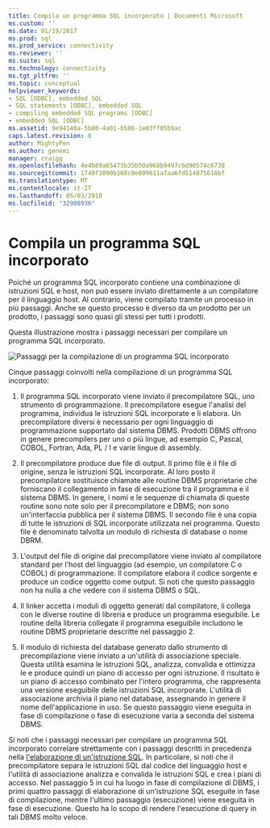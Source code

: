 ```yaml
---
title: Compila un programma SQL incorporato | Documenti Microsoft
ms.custom: ''
ms.date: 01/19/2017
ms.prod: sql
ms.prod_service: connectivity
ms.reviewer: ''
ms.suite: sql
ms.technology: connectivity
ms.tgt_pltfrm: ''
ms.topic: conceptual
helpviewer_keywords:
- SQL [ODBC], embedded SQL
- SQL statements [ODBC], embedded SQL
- compiling embedded SQL programs [ODBC]
- embedded SQL [ODBC]
ms.assetid: 9e94146a-5b80-4a01-b586-1e03ff05b9ac
caps.latest.revision: 8
author: MightyPen
ms.author: genemi
manager: craigg
ms.openlocfilehash: 4e4b89a65475b35b50a968b9497c6d90574c6738
ms.sourcegitcommit: 1740f3090b168c0e809611a7aa6fd514075616bf
ms.translationtype: MT
ms.contentlocale: it-IT
ms.lasthandoff: 05/03/2018
ms.locfileid: "32908936"
---
```

# <a name="compiling-an-embedded-sql-program"></a>Compila un programma SQL incorporato
Poiché un programma SQL incorporato contiene una combinazione di istruzioni SQL e host, non può essere inviato direttamente a un compilatore per il linguaggio host. Al contrario, viene compilato tramite un processo in più passaggi. Anche se questo processo è diverso da un prodotto per un prodotto, i passaggi sono quasi gli stessi per tutti i prodotti.  
  
 Questa illustrazione mostra i passaggi necessari per compilare un programma SQL incorporato.  
  
 ![Passaggi per la compilazione di un programma SQL incorporato](../../odbc/reference/media/pr02.gif "pr02")  
  
 Cinque passaggi coinvolti nella compilazione di un programma SQL incorporato:  
  
1.  Il programma SQL incorporato viene inviato il precompilatore SQL, uno strumento di programmazione. Il precompilatore esegue l'analisi del programma, individua le istruzioni SQL incorporate e li elabora. Un precompilatore diversi è necessario per ogni linguaggio di programmazione supportato dal sistema DBMS. Prodotti DBMS offrono in genere precompilers per uno o più lingue, ad esempio C, Pascal, COBOL, Fortran, Ada, PL / I e varie lingue di assembly.  
  
2.  Il precompilatore produce due file di output. Il primo file è il file di origine, senza le istruzioni SQL incorporate. Al loro posto il precompilatore sostituisce chiamate alle routine DBMS proprietarie che forniscano il collegamento in fase di esecuzione tra il programma e il sistema DBMS. In genere, i nomi e le sequenze di chiamata di queste routine sono note solo per il precompilatore e DBMS; non sono un'interfaccia pubblica per il sistema DBMS. Il secondo file è una copia di tutte le istruzioni di SQL incorporate utilizzata nel programma. Questo file è denominato talvolta un modulo di richiesta di database o nome DBRM.  
  
3.  L'output del file di origine dal precompilatore viene inviato al compilatore standard per l'host del linguaggio (ad esempio, un compilatore C o COBOL) di programmazione. Il compilatore elabora il codice sorgente e produce un codice oggetto come output. Si noti che questo passaggio non ha nulla a che vedere con il sistema DBMS o SQL.  
  
4.  Il linker accetta i moduli di oggetto generati dal compilatore, li collega con le diverse routine di libreria e produce un programma eseguibile. Le routine della libreria collegate il programma eseguibile includono le routine DBMS proprietarie descritte nel passaggio 2.  
  
5.  Il modulo di richiesta del database generato dallo strumento di precompilazione viene inviato a un'utilità di associazione speciale. Questa utilità esamina le istruzioni SQL, analizza, convalida e ottimizza le e produce quindi un piano di accesso per ogni istruzione. Il risultato è un piano di accesso combinato per l'intero programma, che rappresenta una versione eseguibile delle istruzioni SQL incorporate. L'utilità di associazione archivia il piano nel database, assegnando in genere il nome dell'applicazione in uso. Se questo passaggio viene eseguita in fase di compilazione o fase di esecuzione varia a seconda del sistema DBMS.  
  
 Si noti che i passaggi necessari per compilare un programma SQL incorporato correlare strettamente con i passaggi descritti in precedenza nella [l'elaborazione di un'istruzione SQL](../../odbc/reference/processing-a-sql-statement.md). In particolare, si noti che il precompilatore separa le istruzioni SQL dal codice del linguaggio host e l'utilità di associazione analizza e convalida le istruzioni SQL e crea i piani di accesso. Nel passaggio 5 in cui ha luogo in fase di compilazione di DBMS, i primi quattro passaggi di elaborazione di un'istruzione SQL eseguite in fase di compilazione, mentre l'ultimo passaggio (esecuzione) viene eseguita in fase di esecuzione. Questo ha lo scopo di rendere l'esecuzione di query in tali DBMS molto veloce.
